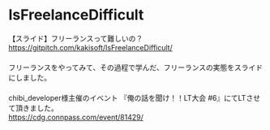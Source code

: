 # IsFreelanceDifficult

【スライド】フリーランスって難しいの？  
https://gitpitch.com/kakisoft/IsFreelanceDifficult/    
　    
フリーランスをやってみて、その過程で学んだ、フリーランスの実態をスライドにしました。
　    
　    
chibi_developer様主催のイベント
『俺の話を聞け！！LT大会 #6』にてLTさせて頂きました。    
https://cdg.connpass.com/event/81429/
